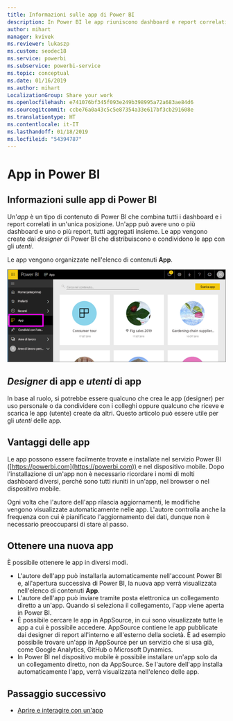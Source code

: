 ```yaml
---
title: Informazioni sulle app di Power BI
description: In Power BI le app riuniscono dashboard e report correlati, tutti in un'unica posizione.
author: mihart
manager: kvivek
ms.reviewer: lukaszp
ms.custom: seodec18
ms.service: powerbi
ms.subservice: powerbi-service
ms.topic: conceptual
ms.date: 01/16/2019
ms.author: mihart
LocalizationGroup: Share your work
ms.openlocfilehash: e741076bf345f093e249b398995a72a683ae84d6
ms.sourcegitcommit: ccbe76a0a43c5c5e87354a33e617bf3cb291608e
ms.translationtype: HT
ms.contentlocale: it-IT
ms.lasthandoff: 01/18/2019
ms.locfileid: "54394787"
---
```

# <a name="apps-in-power-bi"></a>App in Power BI
## <a name="what-is-a-power-bi-app"></a>Informazioni sulle app di Power BI
Un'*app* è un tipo di contenuto di Power BI che combina tutti i dashboard e i report correlati in un'unica posizione. Un'app può avere uno o più dashboard e uno o più report, tutti aggregati insieme. Le app vengono create dai *designer* di Power BI che distribuiscono e condividono le app con gli *utenti*. 

Le app vengono organizzate nell'elenco di contenuti **App**.

![App in Power BI](./media/end-user-apps/power-bi-apps-nav.png)

## <a name="app-designers-and-app-consumers"></a>***Designer*** di app e ***utenti*** di app
In base al ruolo, si potrebbe essere qualcuno che crea le app (designer) per uso personale o da condividere con i colleghi oppure qualcuno che riceve e scarica le app (utente) create da altri. Questo articolo può essere utile per gli *utenti* delle app.

## <a name="advantages-of-apps"></a>Vantaggi delle app
Le app possono essere facilmente trovate e installate nel servizio Power BI ([https://powerbi.com](https://powerbi.com)) e nel dispositivo mobile. Dopo l'installazione di un'app non è necessario ricordare i nomi di molti dashboard diversi, perché sono tutti riuniti in un'app, nel browser o nel dispositivo mobile.


Ogni volta che l'autore dell'app rilascia aggiornamenti, le modifiche vengono visualizzate automaticamente nelle app. L'autore controlla anche la frequenza con cui è pianificato l'aggiornamento dei dati, dunque non è necessario preoccuparsi di stare al passo. 

<!-- add conceptual art -->
## <a name="get-a-new-app"></a>Ottenere una nuova app
È possibile ottenere le app in diversi modi. 
- L'autore dell'app può installarla automaticamente nell'account Power BI e, all'apertura successiva di Power BI, la nuova app verrà visualizzata nell'elenco di contenuti **App**. 
- L'autore dell'app può inviare tramite posta elettronica un collegamento diretto a un'app. Quando si seleziona il collegamento, l'app viene aperta in Power BI.
- È possibile cercare le app in AppSource, in cui sono visualizzate tutte le app a cui è possibile accedere. AppSource contiene le app pubblicate dai designer di report all'interno e all'esterno della società. È ad esempio possibile trovare un'app in AppSource per un servizio che si usa già, come Google Analytics, GitHub o Microsoft Dynamics. 
- In Power BI nel dispositivo mobile è possibile installare un'app solo da un collegamento diretto, non da AppSource. Se l'autore dell'app installa automaticamente l'app, verrà visualizzata nell'elenco delle app.


## <a name="next-step"></a>Passaggio successivo
* [Aprire e interagire con un'app](end-user-app-view.md)

